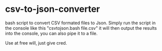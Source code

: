 # csv-to-json-converter

bash script to convert CSV formated files to Json. Simply run the script in the console like this "csvtojson.bash file.csv" it will then output the results into the console, you can also pipe it to a file.

Use at free will, just give cred.
